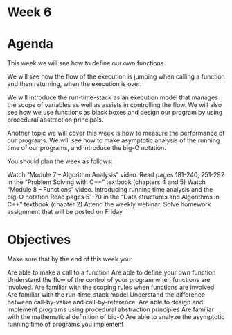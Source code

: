 # Week 6
# Agenda
This week we will see how to define our own functions.

We will see how the flow of the execution is jumping when calling a function and then returning, when the execution is over.

We will introduce the run-time-stack as an execution model that manages the scope of variables as well as assists in controlling the flow. We will also see how we use functions as black boxes and design our program by using procedural abstraction principals.

Another topic we will cover this week is how to measure the performance of our programs. We will see how to make asymptotic analysis of the running time of our programs, and introduce the big-O notation.

You should plan the week as follows:

Watch “Module 7 – Algorithm Analysis” video.
Read pages 181-240, 251-292 in the “Problem Solving with C++” textbook (chapters 4 and 5)
Watch “Module 8 – Functions” video. Introducing running time analysis and the big-O notation
Read pages 51-70 in the “Data structures and Algorithms in C++” textbook (chapter 2)
Attend the weekly webinar.
Solve homework assignment that will be posted on Friday
# Objectives
Make sure that by the end of this week you:

Are able to make a call to a function
Are able to define your own function
Understand the flow of the control of your program when functions are involved.
Are familiar with the scoping rules when functions are involved
Are familiar with the run-time-stack model
Understand the difference between call-by-value and call-by-reference.
Are able to design and implement programs using procedural abstraction principles
Are familiar with the mathematical definition of big-O
Are able to analyze the asymptotic running time of programs you implement
